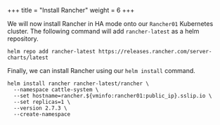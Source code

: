 +++
title = "Install Rancher"
weight = 6
+++

We will now install Rancher in HA mode onto our `Rancher01` Kubernetes cluster. The following command will add `rancher-latest` as a helm repository.

```ctr:Rancher01
helm repo add rancher-latest https://releases.rancher.com/server-charts/latest
```

Finally, we can install Rancher using our `helm install` command.

```ctr:Rancher01
helm install rancher rancher-latest/rancher \
  --namespace cattle-system \
  --set hostname=rancher.${vminfo:rancher01:public_ip}.sslip.io \
  --set replicas=1 \
  --version 2.7.3 \
  --create-namespace
```
